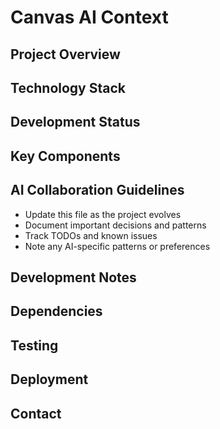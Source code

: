 # Canvas AI Context

## Project Overview
<!-- Brief description of this canvas/project -->

## Technology Stack
<!-- Languages, frameworks, tools used in this project -->

## Development Status
<!-- Current state: planning, development, testing, production -->

## Key Components
<!-- Main files, modules, or components -->

## AI Collaboration Guidelines
- Update this file as the project evolves
- Document important decisions and patterns
- Track TODOs and known issues
- Note any AI-specific patterns or preferences

## Development Notes
<!-- Any special development notes, gotchas, or patterns -->

## Dependencies
<!-- Key dependencies, libraries, or external services -->

## Testing
<!-- Testing approach, frameworks, or strategies -->

## Deployment
<!-- Deployment process, environment details -->

## Contact
<!-- Point of contact for this project -->